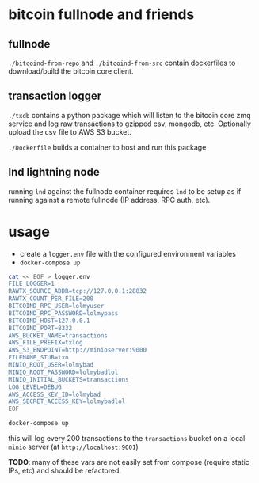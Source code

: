 # bitcoin fullnode and friends

## fullnode

`./bitcoind-from-repo` and `./bitcoind-from-src` contain dockerfiles to download/build
the bitcoin core client.

## transaction logger

`./txdb` contains a python package which will listen to the bitcoin core zmq service
and log raw transactions to gzipped csv, mongodb, etc. Optionally upload the csv file
to AWS S3 bucket.

`./Dockerfile` builds a container to host and run this package

##

## lnd lightning node

running `lnd` against the fullnode container requires `lnd` to be setup as if running
against a remote fullnode (IP address, RPC auth, etc).

# usage

+ create a `logger.env` file with the configured environment variables
+ `docker-compose up`

```bash
cat << EOF > logger.env
FILE_LOGGER=1
RAWTX_SOURCE_ADDR=tcp://127.0.0.1:28832
RAWTX_COUNT_PER_FILE=200
BITCOIND_RPC_USER=lolmyuser
BITCOIND_RPC_PASSWORD=lolmypass
BITCOIND_HOST=127.0.0.1
BITCOIND_PORT=8332
AWS_BUCKET_NAME=transactions
AWS_FILE_PREFIX=txlog
AWS_S3_ENDPOINT=http://minioserver:9000
FILENAME_STUB=txn
MINIO_ROOT_USER=lolmybad
MINIO_ROOT_PASSWORD=lolmybadlol
MINIO_INITIAL_BUCKETS=transactions
LOG_LEVEL=DEBUG
AWS_ACCESS_KEY_ID=lolmybad
AWS_SECRET_ACCESS_KEY=lolmybadlol
EOF

docker-compose up
```

this will log every 200 transactions to the `transactions` bucket on a local `minio` server (at `http://localhost:9001`)

**TODO**: many of these vars are not easily set from compose (require static IPs, etc) and should be refactored.
